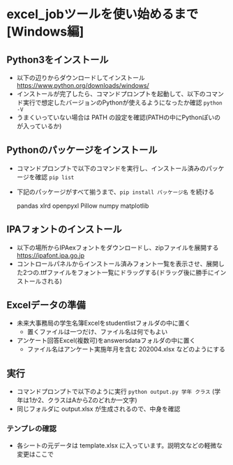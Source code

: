 # excel_jobツールを使い始めるまで[Windows編]


## Python3をインストール
- 以下の辺りからダウンロードしてインストール
  https://www.python.org/downloads/windows/
- インストールが完了したら、コマンドプロンプトを起動して、以下のコマンド実行で想定したバージョンのPythonが使えるようになったか確認
  `python -V`
- うまくいっていない場合は PATH の設定を確認(PATHの中にPythonぽいのが入っているか)

## Pythonのパッケージをインストール
- コマンドプロンプトで以下のコマンドを実行し、インストール済みのパッケージを確認
  `pip list`
- 下記のパッケージがすべて揃うまで、`pip install パッケージ名` を続ける

  pandas
  xlrd
  openpyxl
  Pillow
  numpy
  matplotlib

## IPAフォントのインストール
- 以下の場所からIPAexフォントをダウンロードし、zipファイルを展開する
  https://ipafont.ipa.go.jp
- コントロールパネルからインストール済みフォント一覧を表示させ、展開した2つの.ttfファイルをフォント一覧にドラッグする(ドラッグ後に勝手にインストールされる)

## Excelデータの準備
- 未来大事務局の学生名簿Excelをstudentlistフォルダの中に置く
	- 置くファイルは一つだけ、ファイル名は何でもよい
- アンケート回答Excel(複数可)をanswersdataフォルダの中に置く
	- ファイル名はアンケート実施年月を含む 202004.xlsx などのようにする

## 実行
- コマンドプロンプトで以下のように実行
  `python output.py 学年 クラス`
  (学年は1か2、クラスはAからZのどれか一文字)
- 同じフォルダに output.xlsx が生成されるので、中身を確認

### テンプレの確認
- 各シートの元データは template.xlsx に入っています。説明文などの軽微な変更はここで

